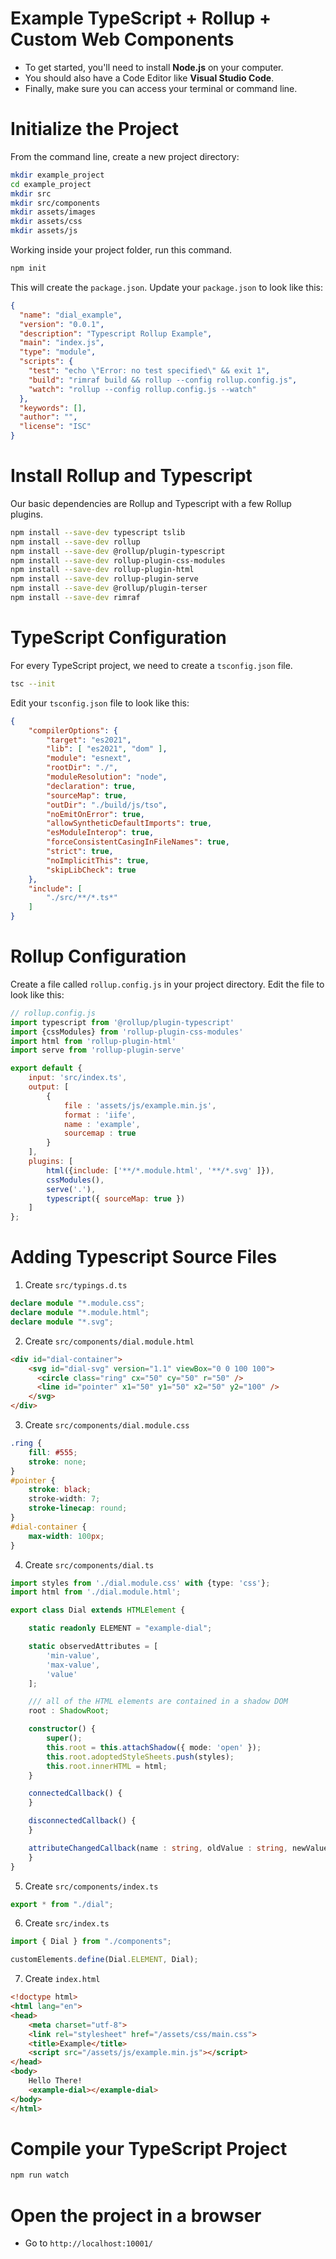 # Example TypeScript + Rollup + Custom Web Components

* To get started, you'll need to install **Node.js** on your computer.
* You should also have a Code Editor like **Visual Studio Code**.
* Finally, make sure you can access your terminal or command line.

# Initialize the Project
From the command line, create a new project directory:
```sh
mkdir example_project
cd example_project
mkdir src
mkdir src/components
mkdir assets/images
mkdir assets/css
mkdir assets/js
```

Working inside your project folder, run this command.
```sh
npm init
```
This will create the `package.json`. Update your `package.json` to look like this:
```json
{
  "name": "dial_example",
  "version": "0.0.1",
  "description": "Typescript Rollup Example",
  "main": "index.js",
  "type": "module",
  "scripts": {
    "test": "echo \"Error: no test specified\" && exit 1",
    "build": "rimraf build && rollup --config rollup.config.js",
    "watch": "rollup --config rollup.config.js --watch"
  },
  "keywords": [],
  "author": "",
  "license": "ISC"
}
```

# Install Rollup and Typescript

Our basic dependencies are Rollup and Typescript with a few Rollup plugins.

```sh
npm install --save-dev typescript tslib
npm install --save-dev rollup
npm install --save-dev @rollup/plugin-typescript
npm install --save-dev rollup-plugin-css-modules
npm install --save-dev rollup-plugin-html
npm install --save-dev rollup-plugin-serve
npm install --save-dev @rollup/plugin-terser
npm install --save-dev rimraf
```

# TypeScript Configuration
For every TypeScript project, we need to create a `tsconfig.json` file. 
```sh
tsc --init
```

Edit your `tsconfig.json` file to look like this:

```json
{
    "compilerOptions": {
        "target": "es2021",
        "lib": [ "es2021", "dom" ],
        "module": "esnext",
        "rootDir": "./",
        "moduleResolution": "node",
        "declaration": true,
        "sourceMap": true,
        "outDir": "./build/js/tso",
        "noEmitOnError": true,
        "allowSyntheticDefaultImports": true,
        "esModuleInterop": true,
        "forceConsistentCasingInFileNames": true,
        "strict": true,
        "noImplicitThis": true,
        "skipLibCheck": true
    },
    "include": [
        "./src/**/*.ts*"
    ]
}
```

# Rollup Configuration
Create a file called `rollup.config.js` in your project directory.
Edit the file to look like this:

```js
// rollup.config.js
import typescript from '@rollup/plugin-typescript'
import {cssModules} from 'rollup-plugin-css-modules'
import html from 'rollup-plugin-html'
import serve from 'rollup-plugin-serve'

export default {
    input: 'src/index.ts',
    output: [
        {
            file : 'assets/js/example.min.js',
            format : 'iife',
            name : 'example',
            sourcemap : true
        }
    ],
    plugins: [
        html({include: ['**/*.module.html', '**/*.svg' ]}),
        cssModules(),
        serve('.'),
        typescript({ sourceMap: true })
    ]
};
```

# Adding Typescript Source Files

1. Create `src/typings.d.ts`
```typescript
declare module "*.module.css";
declare module "*.module.html";
declare module "*.svg";
```

2. Create `src/components/dial.module.html`
```html
<div id="dial-container">
    <svg id="dial-svg" version="1.1" viewBox="0 0 100 100">
      <circle class="ring" cx="50" cy="50" r="50" />
      <line id="pointer" x1="50" y1="50" x2="50" y2="100" />
    </svg>
</div>
```

3. Create `src/components/dial.module.css`
```css
.ring {
    fill: #555;
    stroke: none;
}
#pointer {
    stroke: black;
    stroke-width: 7;
    stroke-linecap: round;
}
#dial-container {
    max-width: 100px;
}
```

4. Create `src/components/dial.ts`
```typescript
import styles from './dial.module.css' with {type: 'css'};
import html from './dial.module.html';

export class Dial extends HTMLElement {

    static readonly ELEMENT = "example-dial";

    static observedAttributes = [
        'min-value',
        'max-value',
        'value'
    ];

    /// all of the HTML elements are contained in a shadow DOM
    root : ShadowRoot;

    constructor() {
        super();
        this.root = this.attachShadow({ mode: 'open' });
        this.root.adoptedStyleSheets.push(styles);
        this.root.innerHTML = html;
    }

    connectedCallback() {
    }

    disconnectedCallback() {
    }

    attributeChangedCallback(name : string, oldValue : string, newValue : string) {
    }
}
```

5. Create `src/components/index.ts`
```typescript
export * from "./dial";
```

6. Create `src/index.ts`
```typescript
import { Dial } from "./components";

customElements.define(Dial.ELEMENT, Dial);
```

7. Create `index.html`
```html
<!doctype html>
<html lang="en">
<head>
    <meta charset="utf-8">
    <link rel="stylesheet" href="/assets/css/main.css">
    <title>Example</title>
    <script src="/assets/js/example.min.js"></script>
</head>
<body>
    Hello There!
    <example-dial></example-dial>
</body>
</html>
```

# Compile your TypeScript Project
```sh
npm run watch
```

# Open the project in a browser

* Go to `http://localhost:10001/`


